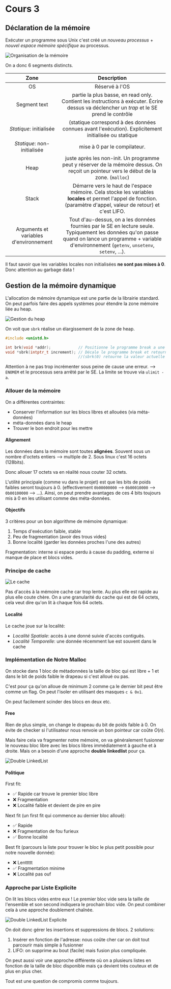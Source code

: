 

# Cours 3

## Déclaration de la mémoire

Exécuter un programme sous Unix c'est créé un *nouveau processus* + *nouvel espace mémoire spécifique* au processus.

![Organisation de la mémoire](image-47.png)

On a donc 6 segments distincts.

|                  Zone                  |                                                                                                Description                                                                                                |
| :------------------------------------: | :-------------------------------------------------------------------------------------------------------------------------------------------------------------------------------------------------------: |
|                   OS                   |                                                                                              Réservé à l'OS                                                                                               |
|              Segment text              |                                partie la plus basse, en read only. Contient les instructions à exécuter. Écrire dessus va déclencher un *trap* et le SE prend le contrôle                                 |
|        *Statique*: initialisée         |                                                   (statique correspond à des données connues avant l'exécution). Explicitement initialisée ou statique                                                    |
|      *Statique*: non-initialisée       |                                                                                       mise à 0 par le compilateur.                                                                                        |
|                  Heap                  |                                  juste après les non-init. Un programme peut y réserver de la mémoire dessus. On reçoit un pointeur vers le début de la zone. (`malloc`)                                  |
|                 Stack                  |                    Démarre vers le haut de l'espace mémoire. Cela stocke les variables **locales** et permet l'appel de fonction. (paramètre d'appel, valeur de retour) et c'est LIFO.                    |
| Arguments et variables d'environnement | Tout d'au-dessus, on a les données fournies par le SE en lecture seule. Typiquement les données qu'on passe quand on lance un programme + variable d'environnement (`getenv`, `unsetenv`, `setenv`, ...). |

Il faut savoir que les variables locales non initialisées **ne sont pas mises à 0**. Donc attention au garbage data !

## Gestion de la mémoire dynamique

L'allocation de mémoire dynamique est une partie de la librairie standard. On peut parfois faire des appels systèmes pour étendre la zone mémoire liée au heap.

![Gestion du heap](image-48.png)

On voit que `sbrk` réalise un élargissement de la zone de heap.

```c
#include <unistd.h> 

int brk(void *addr);            // Positionne le programme break a une adresse
void *sbrk(intptr_t increment); // Décale le programme break et retourne le nouveau program break. 
                                //(sbrk(0) retourne la valeur actuelle donc)
```

Attention à ne pas trop incrémenter sous peine de cause une erreur. --> `ENOMEM` et le processus sera arrêté par le SE. La limite se trouve via `ulimit -a`.

### Allouer de la mémoire

On a différentes contraintes:

- Conserver l'information sur les blocs libres et allouées (via méta-données)
- méta-données dans le heap
- Trouver le bon endroit pour les mettre

#### Alignement

Les données dans la mémoire sont toutes **alignées**. Souvent sous un nombre d'octets entiers --> multiple de 2. Sous linux c'est 16 octets (128bits). 

Donc allouer 17 octets va en réalité nous couter 32 octets. 

L'utilité principale (comme vu dans le projet) est que les bits de poids faibles seront toujours à 0. (effectivement `0b00000000` --> `0b00010000` --> `0b00100000` --> ...). Ainsi, on peut prendre avantages de ces 4 bits toujours mis à 0 en les utilisant comme des méta-données.

#### Objectifs

3 critères pour un bon algorithme de mémoire dynamique:

1. Temps d'exécution faible, stable
2. Peu de fragmentation (avoir des trous vides)
3. Bonne localité (garder les données proches l'une des autres)

Fragmentation: interne si espace perdu à cause du padding, externe si manque de place et blocs vides.

### Principe de cache

![Le cache](image-49.png)

Pas d'accès à la mémoire cache car trop lente. Au plus elle est rapide au plus elle coute chère. On a une granularité du cache qui est de 64 octets, cela veut dire qu'on lit à chaque fois 64 octets.

#### Localité

Le cache joue sur la localité:

- *Localité Spatiale*: accès à une donné suivie d'accès contiguës.
- *Localité Temporelle*: une donnée récemment lue est souvent dans le cache

### Implémentation de Notre Malloc

On stocke dans 1 bloc de métadonnées la taille de bloc qui est libre + 1 et dans le bit de poids faible le drapeau si c'est alloué ou pas.

C'est pour ça qu'on alloue de minimum 2 comme ça le dernier bit peut être comme un flag. On peut l'isoler en utilisant des masques `c & 0x1`.

On peut facilement scinder des blocs en deux etc.

#### Free

Rien de plus simple, on change le drapeau du bit de poids faible à 0. On évite de checker si l'utilisateur nous renvoie un bon pointeur car coûte $O(n)$.

Mais faire cela va fragmenter notre mémoire, on va généralement fusionner le nouveau bloc libre avec les blocs libres immédiatement à gauche et à droite. Mais on a besoin d'une approche **double linkedlist** pour ça.

![Double LinkedList](image-50.png)

#### Politique

First fit:

- ✅ Rapide car trouve le premier bloc libre
- ❌ Fragmentation
- ❌ Localité faible et devient de pire en pire

Next fit (un first fit qui commence au dernier bloc alloué):

- ✅ Rapide
- ❌ Fragmentation de fou furieux
- ✅ Bonne localité

Best fit (parcours la liste pour trouver le bloc le plus petit possible pour notre nouvelle donnée):

- ❌ Lenttttt
- ✅ Fragmentation minime
- ❌ Localité pas ouf

### Approche par Liste Explicite

On lit les blocs vides entre eux ! Le premier bloc vide sera la taille de l'ensemble et son second indiquera le prochain bloc vide. On peut combiner cela à une approche doublement chaînée.

![Double LinkedList Explicite](image-51.png)

On doit donc gérer les insertions et suppressions de blocs. 2 solutions:

1. Insérer en fonction de l'adresse: nous coûte cher car on doit tout parcourir mais simple à fusionner
2. LIFO: on supprime au bout (facile) mais fusion plus compliquée.

On peut aussi voir une approche différente où on a plusieurs listes en fonction de la taille de bloc disponible mais ça devient très couteux et de plus en plus cher.

Tout est une question de compromis comme toujours.


